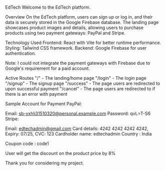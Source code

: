 EdTech
Welcome to the EdTech platform.

Overview
On the EdTech platform, users can sign up or log in, and their data is securely stored in the Google Firebase database. The landing page showcases product images and details, allowing users to purchase products using two payment gateways: PayPal and Stripe.

Technology Used
Frontend: React with Vite for better runtime performance.
Styling: Tailwind CSS framework.
Backend: Google Firebase for user authentication.

Note: I could not integrate the payment gateways with Firebase due to Google's requirement for a paid account.

Active Routes
"/" - The landing/home page
"/login" - The login page
"/signup" - The signup page
"/success" - The page users are redirected to upon successful payment
"/cancel" - The page users are redirected to if there is an error with payment


Sample Account for Payment
PayPal:

Email: sb-yxhlj31510320@personal.example.com
Password: qvL=T-S6
Stripe:

Email: edtechadmin@gmail.com
Card details: 4242 4242 4242 4242, Expiry: 07/25, CVC: 123
Cardholder name: edtechadmin
Country : India

Coupon code : code1

User will get the discount on the product price by 8%



Thank you for considering my project. 





